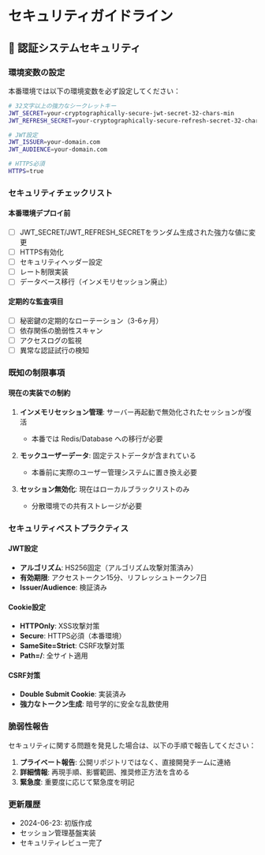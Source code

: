 # セキュリティガイドライン

## 🔐 認証システムセキュリティ

### 環境変数の設定

本番環境では以下の環境変数を必ず設定してください：

```bash
# 32文字以上の強力なシークレットキー
JWT_SECRET=your-cryptographically-secure-jwt-secret-32-chars-min
JWT_REFRESH_SECRET=your-cryptographically-secure-refresh-secret-32-chars-min

# JWT設定
JWT_ISSUER=your-domain.com
JWT_AUDIENCE=your-domain.com

# HTTPS必須
HTTPS=true
```

### セキュリティチェックリスト

#### 本番環境デプロイ前
- [ ] JWT_SECRET/JWT_REFRESH_SECRETをランダム生成された強力な値に変更
- [ ] HTTPS有効化
- [ ] セキュリティヘッダー設定
- [ ] レート制限実装
- [ ] データベース移行（インメモリセッション廃止）

#### 定期的な監査項目
- [ ] 秘密鍵の定期的なローテーション（3-6ヶ月）
- [ ] 依存関係の脆弱性スキャン
- [ ] アクセスログの監視
- [ ] 異常な認証試行の検知

### 既知の制限事項

#### 現在の実装での制約
1. **インメモリセッション管理**: サーバー再起動で無効化されたセッションが復活
   - 本番では Redis/Database への移行が必要

2. **モックユーザーデータ**: 固定テストデータが含まれている
   - 本番前に実際のユーザー管理システムに置き換え必要

3. **セッション無効化**: 現在はローカルブラックリストのみ
   - 分散環境での共有ストレージが必要

### セキュリティベストプラクティス

#### JWT設定
- **アルゴリズム**: HS256固定（アルゴリズム攻撃対策済み）
- **有効期限**: アクセストークン15分、リフレッシュトークン7日
- **Issuer/Audience**: 検証済み

#### Cookie設定
- **HTTPOnly**: XSS攻撃対策
- **Secure**: HTTPS必須（本番環境）
- **SameSite=Strict**: CSRF攻撃対策
- **Path=/**: 全サイト適用

#### CSRF対策
- **Double Submit Cookie**: 実装済み
- **強力なトークン生成**: 暗号学的に安全な乱数使用

### 脆弱性報告

セキュリティに関する問題を発見した場合は、以下の手順で報告してください：

1. **プライベート報告**: 公開リポジトリではなく、直接開発チームに連絡
2. **詳細情報**: 再現手順、影響範囲、推奨修正方法を含める
3. **緊急度**: 重要度に応じて緊急度を明記

### 更新履歴

- 2024-06-23: 初版作成
- セッション管理基盤実装
- セキュリティレビュー完了